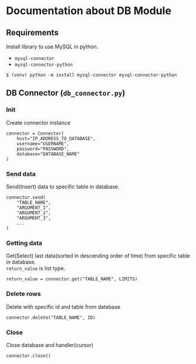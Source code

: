 # Documentation about DB Module

## Requirements

Install library to use MySQL in python.
- `mysql-connector`
- `mysql-connector-python`

```
$ (venv) python -m install mysql-connector mysql-connector-python
```

## DB Connector (`db_connector.py`)

### Init
Create connector instance
```
connector = Connector(
    host="IP_ADDRESS_TO_DATABASE",
    username="USERNAME",
    password="PASSWORD",
    database="DATABASE_NAME"
)
```
### Send data
Send(Insert) data to specific table in database.
```
connector.send(
    "TABLE_NAME",
    "ARGUMENT_1",
    "ARGUMENT_2",
    "ARGUMENT_3",
    ...
)
```

### Getting data
Get(Select) last data(sorted in descending order of time) from specific table in database.  
`return_value` is list type.
```
return_value = connector.get("TABLE_NAME", LIMITS)
```

### Delete rows 
Delete with specific id and table from database
```
connector.delete("TABLE_NAME", ID)
```

### Close
Close database and handler(cursor)
```
connector.close()
```